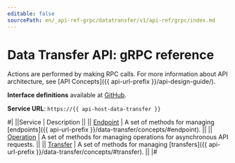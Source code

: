 ```yaml
---
editable: false
sourcePath: en/_api-ref-grpc/datatransfer/v1/api-ref/grpc/index.md
---
```


# Data Transfer API: gRPC reference

Actions are performed by making RPC calls. For more information about API architecture, see [API Concepts]({{ api-url-prefix }}/api-design-guide/).

**Interface definitions** available at [GitHub](https://github.com/yandex-cloud/cloudapi/tree/master/yandex/cloud/datatransfer/v1).

**Service URL**: `https://{{ api-host-data-transfer }}`

#|
||Service | Description ||
|| [Endpoint](Endpoint/index.md) | A set of methods for managing [endpoints]({{ api-url-prefix }}/data-transfer/concepts/#endpoint). ||
|| [Operation](Operation/index.md) | A set of methods for managing operations for asynchronous API requests. ||
|| [Transfer](Transfer/index.md) | A set of methods for managing [transfers]({{ api-url-prefix }}/data-transfer/concepts/#transfer). ||
|#
